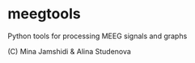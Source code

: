 # meegtools
Python tools for processing MEEG signals and graphs

(C) Mina Jamshidi & Alina Studenova
